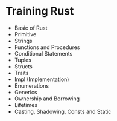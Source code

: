 # Training Rust

- Basic of Rust
- Primitive
- Strings
- Functions and Procedures
- Conditional Statements
- Tuples
- Structs
- Traits
- Impl (Implementation)
- Enumerations
- Generics
- Ownership and Borrowing
- Lifetimes
- Casting, Shadowing, Consts and Static
